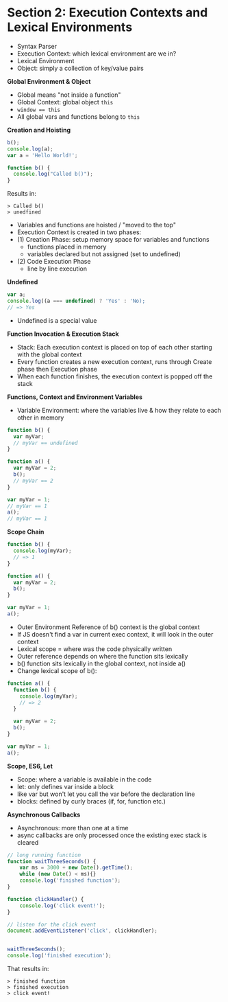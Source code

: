 # Section 2: Execution Contexts and Lexical Environments

- Syntax Parser
- Execution Context: which lexical environment are we in?
- Lexical Environment
- Object: simply a collection of key/value pairs

**Global Environment & Object**
- Global means "not inside a function"
- Global Context: global object `this`
- `window == this`
- All global vars and functions belong to `this`

**Creation and Hoisting**
```js
b();
console.log(a);
var a = 'Hello World!';

function b() {
  console.log("Called b()");
}
```

Results in:
```
> Called b()
> unedfined
```

- Variables and functions are hoisted / "moved to the top"
- Execution Context is created in two phases:
- (1) Creation Phase: setup memory space for variables and functions
  - functions placed in memory
  - variables declared but not assigned (set to undefined)
- (2) Code Execution Phase
  - line by line execution

**Undefined**
```js
var a;
console.log((a === undefined) ? 'Yes' : 'No);
// => Yes
```
- Undefined is a special value

**Function Invocation & Execution Stack**
- Stack: Each execution context is placed on top of each other starting with the global context
- Every function creates a new execution context, runs through Create phase then Execution phase
- When each function finishes, the execution context is popped off the stack

**Functions, Context and Environment Variables**
- Variable Environment: where the variables live & how they relate to each other in memory
```js
function b() {
  var myVar;
  // myVar == undefined
}

function a() {
  var myVar = 2;
  b();
  // myVar == 2
}

var myVar = 1;
// myVar == 1
a();
// myVar == 1
```

**Scope Chain**
```js
function b() {
  console.log(myVar);
  // => 1
}

function a() {
  var myVar = 2;
  b();
}

var myVar = 1;
a();
```
- Outer Environment Reference of b() context is the global context
- If JS doesn't find a var in current exec context, it will look in the outer context
- Lexical scope = where was the code physically written
- Outer reference depends on where the function sits lexically
- b() function sits lexically in the global context, not inside a()
- Change lexical scope of b():
```js
function a() {
  function b() {
    console.log(myVar);
    // => 2
  }

  var myVar = 2;
  b();
}

var myVar = 1;
a();
```

**Scope, ES6, Let**
- Scope: where a variable is available in the code
- let: only defines var inside a  block
- like var but won't let you call the var before the declaration line
- blocks: defined by curly braces (if, for, function etc.)

**Asynchronous Callbacks**
- Asynchronous: more than one at a time
- async callbacks are only processed once the existing exec stack is cleared
```js
// long running function
function waitThreeSeconds() {
    var ms = 3000 + new Date().getTime();
    while (new Date() < ms){}
    console.log('finished function');
}

function clickHandler() {
    console.log('click event!');
}

// listen for the click event
document.addEventListener('click', clickHandler);


waitThreeSeconds();
console.log('finished execution');
```
That results in:
```
> finished function
> finished execution
> click event!
```
